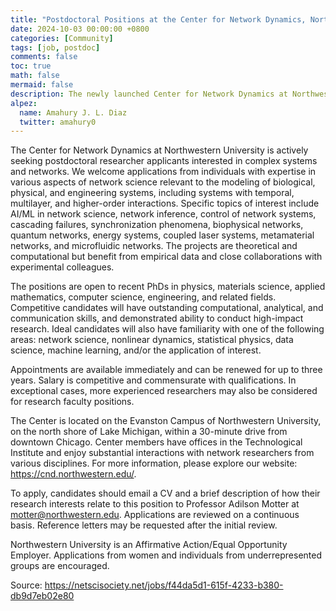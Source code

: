 ```yaml
---
title: "Postdoctoral Positions at the Center for Network Dynamics, Northwestern University"
date: 2024-10-03 00:00:00 +0800
categories: [Community]
tags: [job, postdoc]
comments: false
toc: true
math: false
mermaid: false
description: The newly launched Center for Network Dynamics at Northwestern University is actively seeking postdoctoral research applicants interested in complex systems and networks. We welcome applications from individuals with expertise in various aspects of network science relevant to the modeling of biological, physical, and engineering systems. The projects are theoretical and computational but benefit from empirical data and close collaborations with experimental colleagues. If you are passionate about advancing the understanding of networks and their applications in diverse fields, we encourage you to apply to join our dynamic research team.
alpez:
  name: Amahury J. L. Diaz
  twitter: amahury0
---
```


The Center for Network Dynamics at Northwestern University is actively seeking postdoctoral researcher applicants interested in complex systems and networks. We welcome applications from individuals with expertise in various aspects of network science relevant to the modeling of biological, physical, and engineering systems, including systems with temporal, multilayer, and higher-order interactions. Specific topics of interest include AI/ML in network science, network inference, control of network systems, cascading failures, synchronization phenomena, biophysical networks, quantum networks, energy systems, coupled laser systems, metamaterial networks, and microfluidic networks. The projects are theoretical and computational but benefit from empirical data and close collaborations with experimental colleagues.

The positions are open to recent PhDs in physics, materials science, applied mathematics, computer science, engineering, and related fields. Competitive candidates will have outstanding computational, analytical, and communication skills, and demonstrated ability to conduct high-impact research. Ideal candidates will also have familiarity with one of the following areas: network science, nonlinear dynamics, statistical physics, data science, machine learning, and/or the application of interest.

Appointments are available immediately and can be renewed for up to three years. Salary is competitive and commensurate with qualifications. In exceptional cases, more experienced researchers may also be considered for research faculty positions.

The Center is located on the Evanston Campus of Northwestern University, on the north shore of Lake Michigan, within a 30-minute drive from downtown Chicago. Center members have offices in the Technological Institute and enjoy substantial interactions with network researchers from various disciplines. For more information, please explore our website: https://cnd.northwestern.edu/.

To apply, candidates should email a CV and a brief description of how their research interests relate to this position to Professor Adilson Motter at motter@northwestern.edu. Applications are reviewed on a continuous basis. Reference letters may be requested after the initial review.

Northwestern University is an Affirmative Action/Equal Opportunity Employer. Applications from women and individuals from underrepresented groups are encouraged.

Source: https://netscisociety.net/jobs/f44da5d1-615f-4233-b380-db9d7eb02e80
